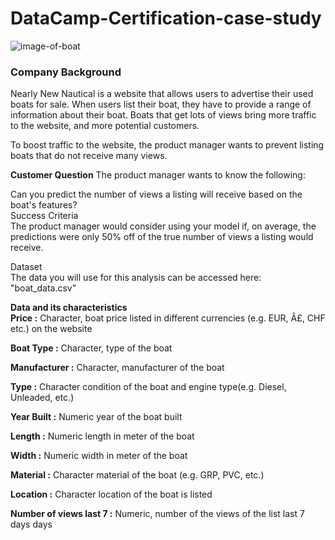 # DataCamp-Certification-case-study
![image-of-boat](http://gossipsloth.com/contentImages/Smaller-24751c84d0d127e9e31ce1eb02072d39.jpeg)


### Company Background
Nearly New Nautical is a website that allows users to advertise their used boats for sale. When users list their boat, they have to provide a range of information about their boat. Boats that get lots of views bring more traffic to the website, and more potential customers.  

To boost traffic to the website, the product manager wants to prevent listing boats that do not receive many views.  

**Customer Question**
The product manager wants to know the following:  

Can you predict the number of views a listing will receive based on the boat's features?  
Success Criteria  
The product manager would consider using your model if, on average, the predictions were only 50% off of the true number of views a listing would receive.

Dataset  
The data you will use for this analysis can be accessed here: "boat_data.csv"

**Data and its characteristics**  
**Price :** Character, boat price listed in different currencies (e.g. EUR, Â£, CHF etc.) on the website  

**Boat Type :** Character, type of the boat  

**Manufacturer :** Character, manufacturer of the boat  

**Type :** Character condition of the boat and engine type(e.g. Diesel, Unleaded, etc.)

**Year Built :** Numeric year of the boat built

**Length :** Numeric length in meter of the boat

**Width :** Numeric width in meter of the boat

**Material :** Character material of the boat (e.g. GRP, PVC, etc.)

**Location :** Character location of the boat is listed

**Number of views last 7 :** Numeric, number of the views of the list last 7 days
days
